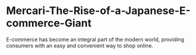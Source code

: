 # Mercari-The-Rise-of-a-Japanese-E-commerce-Giant
E-commerce has become an integral part of the modern world, providing consumers with an easy and convenient way to shop online. 
